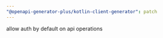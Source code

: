 ```yaml
---
"@openapi-generator-plus/kotlin-client-generator": patch
---
```


allow auth by default on api operations
